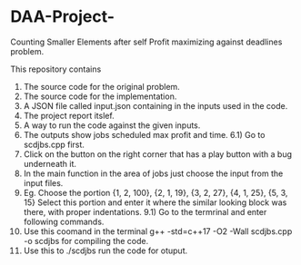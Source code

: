 # DAA-Project-
Counting Smaller Elements after self
Profit maximizing against deadlines problem.

This repository contains
1) The source code for the original problem.
2) The source code for the implementation.
3) A JSON file called input.json containing in the inputs used in the code.
4) The project report itslef.
5) A way to run the code against the given inputs.
6) The outputs show jobs scheduled max profit and time.
6.1) Go to scdjbs.cpp first.
7) Click on the button on the right corner that has a play button with a bug underneath it.
8) In the main function in the area of jobs just choose the input from the input files.
9) Eg. Choose the portion
        {1, 2, 100},
        {2, 1, 19},
        {3, 2, 27},
        {4, 1, 25},
        {5, 3, 15}
   Select this portion and enter it where the similar looking block was there, with proper indentations. 
9.1) Go to the termrinal and enter following commands.
10) Use this coomand in the terminal g++ -std=c++17 -O2 -Wall scdjbs.cpp -o scdjbs for compiling the code.
11) Use this to ./scdjbs run the code for otuput.
